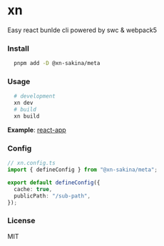 # xn

Easy react bunlde cli powered by swc & webpack5

### Install

```bash
  pnpm add -D @xn-sakina/meta
```

### Usage

```bash
  # development
  xn dev
  # build
  xn build
```

**Example**: [react-app](./apps/react-app)

### Config

```ts
// xn.config.ts
import { defineConfig } from "@xn-sakina/meta";

export default defineConfig({
  cache: true,
  publicPath: "/sub-path",
});
```

### License

MIT
